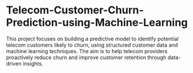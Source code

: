 # Telecom-Customer-Churn-Prediction-using-Machine-Learning
This project focuses on building a predictive model to identify potential telecom customers likely to churn, using structured customer data and machine learning techniques. The aim is to help telecom providers proactively reduce churn and improve customer retention through data-driven insights.
